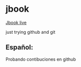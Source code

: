 # jbook
[Jbook live]( https://jesusantguerrero.github.io/jbook/)

just trying github and git

## Español:
Probando contibuciones en github
